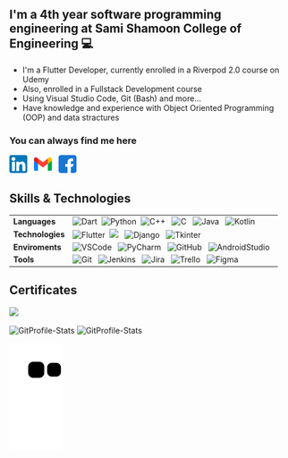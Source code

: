 [](https://postimg.cc/cgrX5587)

## I'm a 4th year software programming engineering at Sami Shamoon College of Engineering 💻
- I'm a Flutter Developer, currently enrolled in a Riverpod 2.0 course on Udemy
- Also, enrolled in a Fullstack Development course
- Using Visual Studio Code, Git (Bash) and more...
- Have knowledge and experience with Object Oriented Programming (OOP) and data stractures


### You can always find me here 
[![LinkedIn](https://github.com/StavRabinovich/StavRabinovich/blob/main/icons/linkedin32.png)](https://www.linkedin.com/in/maximshapira/) &nbsp;
[![Email](https://github.com/StavRabinovich/StavRabinovich/blob/main/icons/gmail32.png)](mailto:itsjustmax9@gmail.com) &nbsp;
[![Facebook](https://github.com/StavRabinovich/StavRabinovich/blob/main/icons/facebook32.png)](https://www.facebook.com/MaxShap/)

 
 ## Skills & Technologies
| | |
|---|---|
| **Languages**	|   ![Dart](https://img.shields.io/badge/Dart-0175C2?style=flat&logo=dart&logoColor=white) &nbsp;![Python](https://img.shields.io/badge/Python-3776AB?style=flat&logo=python&logoColor=white) &nbsp;![C++](https://img.shields.io/badge/C%2B%2B-00599C?style=flat&logo=c%2B%2B&logoColor=white) &nbsp; ![C](https://img.shields.io/badge/C-00599C?style=flat&logo=c&logoColor=white) &nbsp; ![Java](https://img.shields.io/badge/Java-ED8B00?style=flat&logo=openjdk&logoColor=white) &nbsp;  ![Kotlin](https://img.shields.io/badge/Kotlin-0095D5?&style=flat&logo=kotlin&logoColor=white) &nbsp; 
| **Technologies**	|![Flutter](https://img.shields.io/badge/Flutter-02569B?style=flat&logo=flutter&logoColor=white)&nbsp;  ![](https://img.shields.io/badge/-Firebase-black?logo=Firebase&style=flat)  &nbsp; ![Django](https://img.shields.io/badge/Django-092E20?style=flat&logo=django&logoColor=white)  &nbsp; ![Tkinter](https://img.shields.io/badge/-Tkinter-black?logo=Python&style=flat)  &nbsp; |
| **Enviroments** | ![VSCode](https://img.shields.io/badge/VS_Code-0078D4?style=flat&logo=visual%20studio%20code&logoColor=white)  &nbsp;  ![PyCharm](https://img.shields.io/badge/PyCharm-000000.svg?&style=flat&logo=PyCharm&logoColor=white)  &nbsp; ![GitHub](https://img.shields.io/badge/GitHub-100000?style=flat&logo=github&logoColor=white) &nbsp; ![AndroidStudio](https://img.shields.io/badge/Android_Studio-3DDC84?style=flat&logo=android-studio&logoColor=white)  &nbsp; |
| **Tools**	|![Git](https://img.shields.io/badge/GIT-E44C30?style=flat&logo=git&logoColor=white) &nbsp; ![Jenkins](https://img.shields.io/badge/Jenkins-D24939?style=flat&logo=Jenkins&logoColor=white)  &nbsp; ![Jira](https://img.shields.io/badge/Jira-0052CC?style=flat&logo=Jira&logoColor=white) &nbsp; ![Trello](https://img.shields.io/badge/Trello-0052CC?style=flat&logo=trello&logoColor=white)  &nbsp; ![Figma](https://img.shields.io/badge/Figma-F24E1E?style=flat&logo=figma&logoColor=white)  &nbsp;

## Certificates
<img src="https://udemy-certificate.s3.amazonaws.com/image/UC-257e7545-310a-4445-86a8-3ea462a8835a.jpg" width='350'>

![GitProfile-Stats](https://github-readme-stats.vercel.app/api/top-langs?username=JustMax7CB&show_icons=true&theme=radical) ![GitProfile-Stats](https://github-readme-stats.vercel.app/api?username=JustMax7CB&show_icons=true&theme=radical) 

![snake gif](https://github.com/JustMax7CB/JustMax7CB/blob/output/github-contribution-grid-snake.svg)



